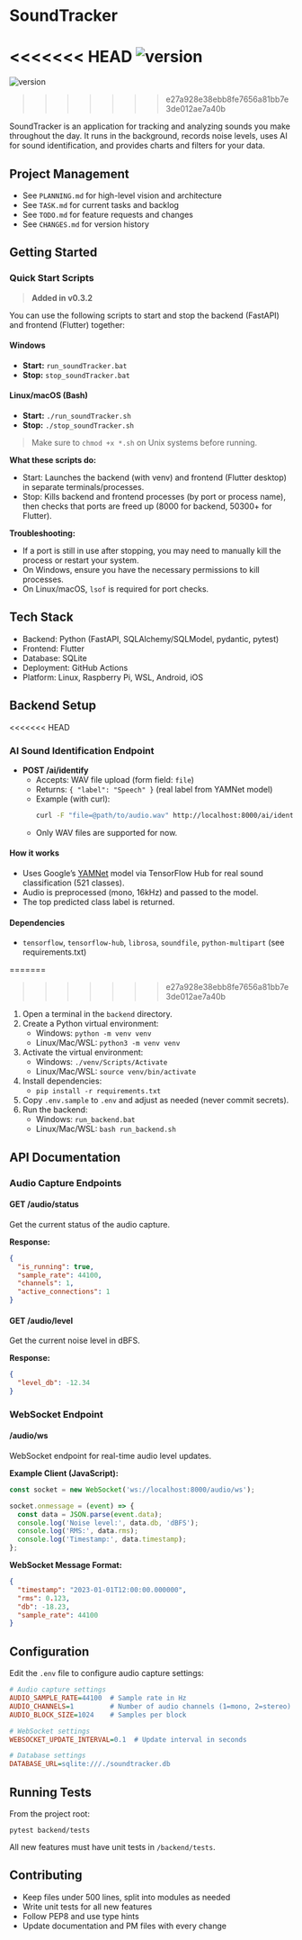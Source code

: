 # SoundTracker

<<<<<<< HEAD
![version](https://img.shields.io/badge/version-0.3.2-blue)
=======
![version](https://img.shields.io/badge/version-0.4.0-blue)
>>>>>>> e27a928e38ebb8fe7656a81bb7e3de012ae7a40b

SoundTracker is an application for tracking and analyzing sounds you make throughout the day. It runs in the background, records noise levels, uses AI for sound identification, and provides charts and filters for your data.

## Project Management
- See `PLANNING.md` for high-level vision and architecture
- See `TASK.md` for current tasks and backlog
- See `TODO.md` for feature requests and changes
- See `CHANGES.md` for version history

## Getting Started

### Quick Start Scripts

> **Added in v0.3.2**

You can use the following scripts to start and stop the backend (FastAPI) and frontend (Flutter) together:

#### Windows
- **Start:** `run_soundTracker.bat`
- **Stop:** `stop_soundTracker.bat`

#### Linux/macOS (Bash)
- **Start:** `./run_soundTracker.sh`
- **Stop:** `./stop_soundTracker.sh`

> Make sure to `chmod +x *.sh` on Unix systems before running.

**What these scripts do:**
- Start: Launches the backend (with venv) and frontend (Flutter desktop) in separate terminals/processes.
- Stop: Kills backend and frontend processes (by port or process name), then checks that ports are freed up (8000 for backend, 50300+ for Flutter).

**Troubleshooting:**
- If a port is still in use after stopping, you may need to manually kill the process or restart your system.
- On Windows, ensure you have the necessary permissions to kill processes.
- On Linux/macOS, `lsof` is required for port checks.

## Tech Stack
- Backend: Python (FastAPI, SQLAlchemy/SQLModel, pydantic, pytest)
- Frontend: Flutter
- Database: SQLite
- Deployment: GitHub Actions
- Platform: Linux, Raspberry Pi, WSL, Android, iOS

## Backend Setup

<<<<<<< HEAD
### AI Sound Identification Endpoint

- **POST /ai/identify**
  - Accepts: WAV file upload (form field: `file`)
  - Returns: `{ "label": "Speech" }` (real label from YAMNet model)
  - Example (with curl):
    ```sh
    curl -F "file=@path/to/audio.wav" http://localhost:8000/ai/identify
    ```
  - Only WAV files are supported for now.

#### How it works
- Uses Google’s [YAMNet](https://tfhub.dev/google/yamnet/1) model via TensorFlow Hub for real sound classification (521 classes).
- Audio is preprocessed (mono, 16kHz) and passed to the model.
- The top predicted class label is returned.

#### Dependencies
- `tensorflow`, `tensorflow-hub`, `librosa`, `soundfile`, `python-multipart` (see requirements.txt)


=======
>>>>>>> e27a928e38ebb8fe7656a81bb7e3de012ae7a40b
1. Open a terminal in the `backend` directory.
2. Create a Python virtual environment:
   - Windows: `python -m venv venv`
   - Linux/Mac/WSL: `python3 -m venv venv`
3. Activate the virtual environment:
   - Windows: `./venv/Scripts/Activate`
   - Linux/Mac/WSL: `source venv/bin/activate`
4. Install dependencies:
   - `pip install -r requirements.txt`
5. Copy `.env.sample` to `.env` and adjust as needed (never commit secrets).
6. Run the backend:
   - Windows: `run_backend.bat`
   - Linux/Mac/WSL: `bash run_backend.sh`

## API Documentation

### Audio Capture Endpoints

#### GET /audio/status
Get the current status of the audio capture.

**Response:**
```json
{
  "is_running": true,
  "sample_rate": 44100,
  "channels": 1,
  "active_connections": 1
}
```

#### GET /audio/level
Get the current noise level in dBFS.

**Response:**
```json
{
  "level_db": -12.34
}
```

### WebSocket Endpoint

#### /audio/ws
WebSocket endpoint for real-time audio level updates.

**Example Client (JavaScript):**
```javascript
const socket = new WebSocket('ws://localhost:8000/audio/ws');

socket.onmessage = (event) => {
  const data = JSON.parse(event.data);
  console.log('Noise level:', data.db, 'dBFS');
  console.log('RMS:', data.rms);
  console.log('Timestamp:', data.timestamp);
};
```

**WebSocket Message Format:**
```json
{
  "timestamp": "2023-01-01T12:00:00.000000",
  "rms": 0.123,
  "db": -18.23,
  "sample_rate": 44100
}
```

## Configuration

Edit the `.env` file to configure audio capture settings:

```ini
# Audio capture settings
AUDIO_SAMPLE_RATE=44100  # Sample rate in Hz
AUDIO_CHANNELS=1         # Number of audio channels (1=mono, 2=stereo)
AUDIO_BLOCK_SIZE=1024    # Samples per block

# WebSocket settings
WEBSOCKET_UPDATE_INTERVAL=0.1  # Update interval in seconds

# Database settings
DATABASE_URL=sqlite:///./soundtracker.db
```

## Running Tests

From the project root:
```
pytest backend/tests
```

All new features must have unit tests in `/backend/tests`.

## Contributing

- Keep files under 500 lines, split into modules as needed
- Write unit tests for all new features
- Follow PEP8 and use type hints
- Update documentation and PM files with every change
   
